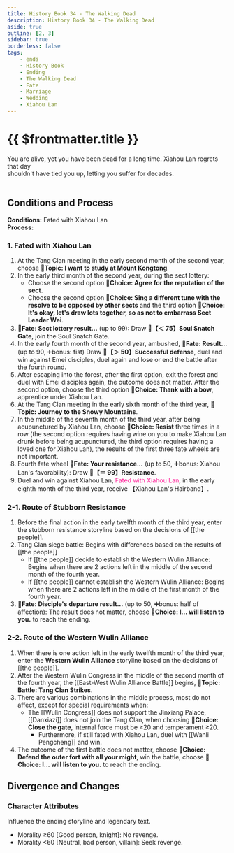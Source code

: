 ```yaml
---
title: History Book 34 - The Walking Dead
description: History Book 34 - The Walking Dead
aside: true
outline: [2, 3]
sidebar: true
borderless: false
tags:
    - ends
    - History Book
    - Ending
    - The Walking Dead
    - Fate
    - Marriage
    - Wedding
    - Xiahou Lan
---
```


# {{ $frontmatter.title }}

<EndBackground no=34 title="The Walking Dead">
You are alive, yet you have been dead for a long time. Xiahou Lan regrets that day<br>
shouldn't have tied you up, letting you suffer for decades.<br>
<br>
<!-- Due to formatting, some blank lines are added here, do not remove without reason -->
</EndBackground>

## Conditions and Process

<strong>Conditions:</strong> Fated with <Girl5Icon>Xiahou Lan</Girl5Icon><br>
**Process:**<br>

### 1. Fated with Xiahou Lan

1. At the Tang Clan meeting in the early second month of the second year, choose **📜Topic: I want to study at Mount Kongtong**.
2. In the early third month of the second year, during the sect lottery:
    - Choose the second option **📖Choice: Agree for the reputation of the sect**.
    - Choose the second option **📖Choice: Sing a different tune with the resolve to be opposed by other sects** and the third option **📖Choice: It's okay, let's draw lots together, so as not to embarrass Sect Leader Wei**.
3. **🎲Fate: Sect lottery result...** (up to 99): Draw **🧾【＜ 75】Soul Snatch Gate**, join the Soul Snatch Gate.
4. In the early fourth month of the second year, ambushed, **🎲Fate: Result...** (up to 90, ➕bonus: fist) Draw **🧾【＞ 50】Successful defense**, duel and win against Emei disciples, duel again and lose or end the battle after the fourth round.
5. After escaping into the forest, after the first option, exit the forest and duel with Emei disciples again, the outcome does not matter. After the second option, choose the third option **📖Choice: Thank with a bow**, apprentice under <Girl5Icon>Xiahou Lan</Girl5Icon>.
6. At the Tang Clan meeting in the early sixth month of the third year, **📜Topic: Journey to the Snowy Mountains**.
7. In the middle of the seventh month of the third year, after being acupunctured by <Girl5Icon>Xiahou Lan</Girl5Icon>, choose **📖Choice: Resist** three times in a row (the second option requires having wine on you to make <Girl5Icon>Xiahou Lan</Girl5Icon> drunk before being acupunctured, the third option requires having a loved one for <Girl5Icon>Xiahou Lan</Girl5Icon>), the results of the first three fate wheels are not important.
8. Fourth fate wheel **🎲Fate: Your resistance...** (up to 50, ➕bonus: <Girl5Icon>Xiahou Lan</Girl5Icon>'s favorability): Draw **🧾【＝ 99】Resistance**.
9. Duel and win against <Girl5Icon>Xiahou Lan</Girl5Icon>, <span style='color: #FF1493;'>Fated with <Girl5Icon>Xiahou Lan</Girl5Icon></span>, in the early eighth month of the third year, receive 【Xiahou Lan's Hairband】.

### 2-1. Route of Stubborn Resistance

1. Before the final action in the early twelfth month of the third year, enter the stubborn resistance storyline based on the decisions of [[the people]].
2. Tang Clan siege battle: Begins with differences based on the results of [[the people]]
    - If [[the people]] decide to establish the Western Wulin Alliance: Begins when there are 2 actions left in the middle of the second month of the fourth year.
    - If [[the people]] cannot establish the Western Wulin Alliance: Begins when there are 2 actions left in the middle of the first month of the fourth year.
3. **🎲Fate: Disciple's departure result...** (up to 50, ➕bonus: half of affection): The result does not matter, choose **📖Choice: I... will listen to you.** to reach the ending.

### 2-2. Route of the Western Wulin Alliance

1. When there is one action left in the early twelfth month of the third year, enter the **Western Wulin Alliance** storyline based on the decisions of [[the people]].
2. After the Western Wulin Congress in the middle of the second month of the fourth year, the [[East-West Wulin Alliance Battle]] begins, **📜Topic: Battle: Tang Clan Strikes**.
3. There are various combinations in the middle process, most do not affect, except for special requirements when:
    - The [[Wulin Congress]] does not support the Jinxiang Palace, [[Danxiazi]] does not join the Tang Clan, when choosing **📖Choice: Close the gate**, internal force must be ≥20 and temperament ≥20.
        - Furthermore, if still fated with <Girl5Icon>Xiahou Lan</Girl5Icon>, duel with [[Wanli Pengcheng]] and win.
4. The outcome of the first battle does not matter, choose **📖Choice: Defend the outer fort with all your might**, win the battle, choose **📖Choice: I... will listen to you.** to reach the ending.

## Divergence and Changes

### Character Attributes

Influence the ending storyline and legendary text.

-   Morality ≥60 [Good person, knight]: No revenge.
-   Morality <60 [Neutral, bad person, villain]: Seek revenge.
